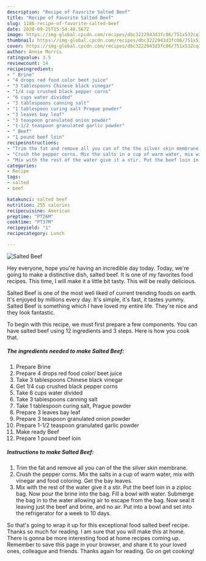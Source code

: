 ```yaml
---
description: "Recipe of Favorite Salted Beef"
title: "Recipe of Favorite Salted Beef"
slug: 1186-recipe-of-favorite-salted-beef
date: 2020-09-25T15:54:48.567Z
image: https://img-global.cpcdn.com/recipes/dbc3222943d3fc06/751x532cq70/salted-beef-recipe-main-photo.jpg
thumbnail: https://img-global.cpcdn.com/recipes/dbc3222943d3fc06/751x532cq70/salted-beef-recipe-main-photo.jpg
cover: https://img-global.cpcdn.com/recipes/dbc3222943d3fc06/751x532cq70/salted-beef-recipe-main-photo.jpg
author: Annie Morris
ratingvalue: 3.5
reviewcount: 14
recipeingredient:
- " Brine"
- "4 drops red food color beet juice"
- "3 tablespoons Chinese black vinegar"
- "1/4 cup crushed black pepper corns"
- "6 cups water divided"
- "3 tablespoons canning salt"
- "1 tablespoon curing salt Prague powder"
- "3 leaves bay leaf"
- "3 teaspoon granulated onion powder"
- "1-1/2 teaspoon granulated garlic powder"
- " Beef"
- "1 pound beef loin"
recipeinstructions:
- "Trim the fat and remove all you can of the the silver skin membrane."
- "Crush the pepper corns. Mix the salts in a cup of warm water, mix with vinegar and food coloring. Get the bay leaves."
- "Mix with the rest of the water give it a stir. Put the beef loin in a ziploc bag. Now pour the brine into the bag. Fill a bowl with water. Submerge the bag in to the water allowing air to escape from the bag. Now seal it leaving just the beef and brine, and no air. Put into a bowl and set into the refrigerator for a week to 10 days."
categories:
- Recipe
tags:
- salted
- beef

katakunci: salted beef 
nutrition: 255 calories
recipecuisine: American
preptime: "PT26M"
cooktime: "PT37M"
recipeyield: "1"
recipecategory: Lunch

---
```



![Salted Beef](https://img-global.cpcdn.com/recipes/dbc3222943d3fc06/751x532cq70/salted-beef-recipe-main-photo.jpg)

Hey everyone, hope you're having an incredible day today. Today, we're going to make a distinctive dish, salted beef. It is one of my favorites food recipes. This time, I will make it a little bit tasty. This will be really delicious.

Salted Beef is one of the most well liked of current trending foods on earth. It's enjoyed by millions every day. It's simple, it's fast, it tastes yummy. Salted Beef is something which I have loved my entire life. They're nice and they look fantastic.




To begin with this recipe, we must first prepare a few components. You can have salted beef using 12 ingredients and 3 steps. Here is how you cook that.

<!--inarticleads1-->

##### The ingredients needed to make Salted Beef:

1. Prepare  Brine
1. Prepare 4 drops red food color/ beet juice
1. Take 3 tablespoons Chinese black vinegar
1. Get 1/4 cup crushed black pepper corns
1. Take 6 cups water divided
1. Take 3 tablespoons canning salt
1. Take 1 tablespoon curing salt, Prague powder
1. Prepare 3 leaves bay leaf
1. Prepare 3 teaspoon granulated onion powder
1. Prepare 1-1/2 teaspoon granulated garlic powder
1. Make ready  Beef
1. Prepare 1 pound beef loin




<!--inarticleads2-->

##### Instructions to make Salted Beef:

1. Trim the fat and remove all you can of the the silver skin membrane.
1. Crush the pepper corns. Mix the salts in a cup of warm water, mix with vinegar and food coloring. Get the bay leaves.
1. Mix with the rest of the water give it a stir. Put the beef loin in a ziploc bag. Now pour the brine into the bag. Fill a bowl with water. Submerge the bag in to the water allowing air to escape from the bag. Now seal it leaving just the beef and brine, and no air. Put into a bowl and set into the refrigerator for a week to 10 days.




So that's going to wrap it up for this exceptional food salted beef recipe. Thanks so much for reading. I am sure that you will make this at home. There is gonna be more interesting food at home recipes coming up. Remember to save this page in your browser, and share it to your loved ones, colleague and friends. Thanks again for reading. Go on get cooking!
